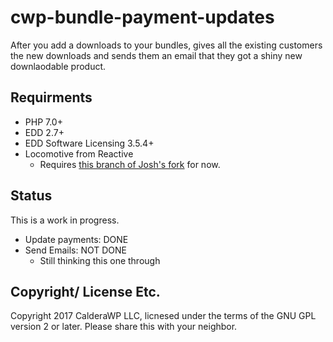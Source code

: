 # cwp-bundle-payment-updates
After you add a downloads to your bundles, gives all the existing customers the new downloads and sends them an email that they got a shiny new downlaodable product.

## Requirments
* PHP 7.0+
* EDD 2.7+
* EDD Software Licensing 3.5.4+
* Locomotive from Reactive
  * Requires [this branch of Josh's fork](https://github.com/shelob9/locomotive/tree/115-other-processes) for now.
  
## Status
This is a work in progress.

* Update payments: DONE
* Send Emails: NOT DONE
  * Still thinking this one through
  
  
## Copyright/ License Etc.
Copyright 2017 CalderaWP LLC, licnesed under the terms of the GNU GPL version 2 or later. Please share this with your neighbor.
